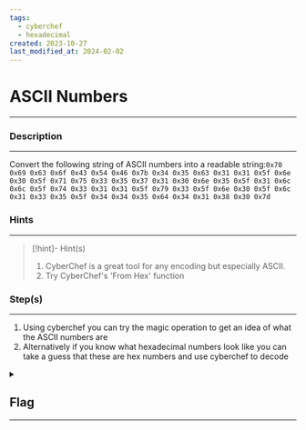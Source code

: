 ```yaml
---
tags:
  - cyberchef
  - hexadecimal
created: 2023-10-27
last_modified_at: 2024-02-02
---
```

# ASCII Numbers
---
### Description
---
Convert the following string of ASCII numbers into a readable string:`0x70 0x69 0x63 0x6f 0x43 0x54 0x46 0x7b 0x34 0x35 0x63 0x31 0x31 0x5f 0x6e 0x30 0x5f 0x71 0x75 0x33 0x35 0x37 0x31 0x30 0x6e 0x35 0x5f 0x31 0x6c 0x6c 0x5f 0x74 0x33 0x31 0x31 0x5f 0x79 0x33 0x5f 0x6e 0x30 0x5f 0x6c 0x31 0x33 0x35 0x5f 0x34 0x34 0x35 0x64 0x34 0x31 0x38 0x30 0x7d`
### Hints
---

> [!hint]- Hint(s)
> 1. CyberChef is a great tool for any encoding but especially ASCII.
> 2. Try CyberChef's 'From Hex' function

### Step(s)
---
1. Using cyberchef you can try the magic operation to get an idea of what the ASCII numbers are
2. Alternatively if you know what hexadecimal numbers look like you can take a guess that these are hex numbers and use cyberchef to decode
<details>
  <summary><h2>Flag</h2><hr></summary>picoCTF{45c11_n0_qu35710n5_1ll_t311_y3_n0_l135_445d4180}
</details>